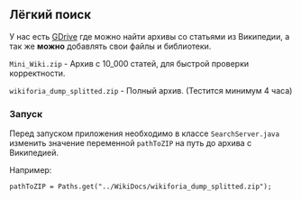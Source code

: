 ## Лёгкий поиск

У нас есть [GDrive][1] где можно найти архивы со статьями из Википедии,
 а так же **можно** добавлять свои файлы и библиотеки.
 
`Mini_Wiki.zip` - Архив с 10_000 статей, для быстрой проверки корректности.

`wikiforia_dump_splitted.zip` - Полный архив. (Тестится минимум 4 часа)

[1]: https://drive.google.com/drive/folders/1JGMrne_8oFg5V6bvbEb88nTbRJ830u1C?usp=sharing

### Запуск

Перед запуском приложения необходимо в классе `SearchServer.java` изменить значение переменной `pathToZIP` на путь до архива с Википедией. 

Например: 
```
pathToZIP = Paths.get("../WikiDocs/wikiforia_dump_splitted.zip");
```